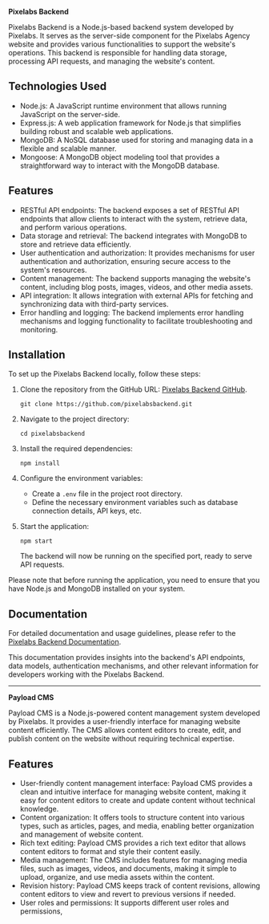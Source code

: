 **Pixelabs Backend**

Pixelabs Backend is a Node.js-based backend system developed by Pixelabs. It serves as the server-side component for the Pixelabs Agency website and provides various functionalities to support the website's operations. This backend is responsible for handling data storage, processing API requests, and managing the website's content.

## Technologies Used

- Node.js: A JavaScript runtime environment that allows running JavaScript on the server-side.
- Express.js: A web application framework for Node.js that simplifies building robust and scalable web applications.
- MongoDB: A NoSQL database used for storing and managing data in a flexible and scalable manner.
- Mongoose: A MongoDB object modeling tool that provides a straightforward way to interact with the MongoDB database.

## Features

- RESTful API endpoints: The backend exposes a set of RESTful API endpoints that allow clients to interact with the system, retrieve data, and perform various operations.
- Data storage and retrieval: The backend integrates with MongoDB to store and retrieve data efficiently.
- User authentication and authorization: It provides mechanisms for user authentication and authorization, ensuring secure access to the system's resources.
- Content management: The backend supports managing the website's content, including blog posts, images, videos, and other media assets.
- API integration: It allows integration with external APIs for fetching and synchronizing data with third-party services.
- Error handling and logging: The backend implements error handling mechanisms and logging functionality to facilitate troubleshooting and monitoring.

## Installation

To set up the Pixelabs Backend locally, follow these steps:

1. Clone the repository from the GitHub URL: [Pixelabs Backend GitHub](https://github.com/pixelabsbackend).

   ```
   git clone https://github.com/pixelabsbackend.git
   ```

2. Navigate to the project directory:

   ```
   cd pixelabsbackend
   ```

3. Install the required dependencies:

   ```
   npm install
   ```

4. Configure the environment variables:

   - Create a `.env` file in the project root directory.
   - Define the necessary environment variables such as database connection details, API keys, etc.

5. Start the application:

   ```
   npm start
   ```

   The backend will now be running on the specified port, ready to serve API requests.

Please note that before running the application, you need to ensure that you have Node.js and MongoDB installed on your system.

## Documentation

For detailed documentation and usage guidelines, please refer to the [Pixelabs Backend Documentation](https://github.com/pixelabsbackend/docs).

This documentation provides insights into the backend's API endpoints, data models, authentication mechanisms, and other relevant information for developers working with the Pixelabs Backend.

---
**Payload CMS**

Payload CMS is a Node.js-powered content management system developed by Pixelabs. It provides a user-friendly interface for managing website content efficiently. The CMS allows content editors to create, edit, and publish content on the website without requiring technical expertise.

## Features

- User-friendly content management interface: Payload CMS provides a clean and intuitive interface for managing website content, making it easy for content editors to create and update content without technical knowledge.
- Content organization: It offers tools to structure content into various types, such as articles, pages, and media, enabling better organization and management of website content.
- Rich text editing: Payload CMS provides a rich text editor that allows content editors to format and style their content easily.
- Media management: The CMS includes features for managing media files, such as images, videos, and documents, making it simple to upload, organize, and use media assets within the content.
- Revision history: Payload CMS keeps track of content revisions, allowing content editors to view and revert to previous versions if needed.
- User roles and permissions: It supports different user roles and permissions,